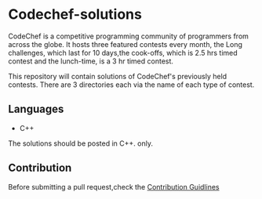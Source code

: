 # Codechef-solutions
CodeChef is a competitive programming community of programmers from across the globe. It hosts three featured contests every month, the Long challenges, which last for 10 days,the cook-offs, which is 2.5 hrs timed contest and the lunch-time, is a 3 hr timed contest.

This repository will contain solutions of CodeChef's previously held contests.
There are 3 directories each via the name of each type of contest.

## Languages
- C++

The solutions should be posted in C++. only.

## Contribution

Before submitting a pull request,check the [Contribution Guidlines](./Contribution.md)
